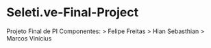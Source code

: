 # Seleti.ve-Final-Project
Projeto Final de PI
Componentes: 
    > Felipe Freitas
    > Hian Sebasthian
    > Marcos Vinícius
